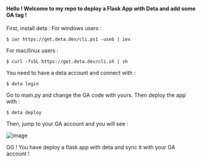 #### Hello ! Welcome to my repo to deploy a Flask App with Deta and add some GA tag !

First, install deta :
For windows users :
```
$ iwr https://get.deta.dev/cli.ps1 -useb | iex
```
For mac/linux users :
```
$ curl -fsSL https://get.deta.dev/cli.sh | sh
```

You need to have a deta account and connect with : 
```
$ deta login
```

Go to main.py and change the GA code with yours.
Then deploy the app with : 
```
$ deta deploy
```
Then, jump to your GA account and you will see : 

![image](https://user-images.githubusercontent.com/119404054/205500020-757bc843-fea2-41a2-89df-891f399f23ba.png)


GG ! You have deploy a flask app with deta and sync it with your GA account !
